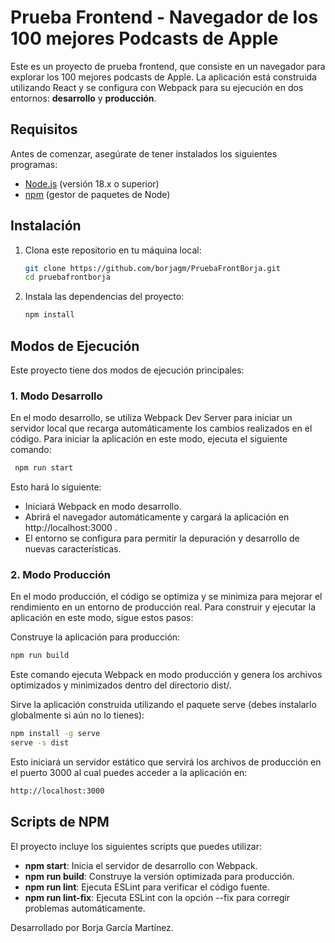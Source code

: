 # Prueba Frontend - Navegador de los 100 mejores Podcasts de Apple

Este es un proyecto de prueba frontend, que consiste en un navegador para explorar los 100 mejores podcasts de Apple. La aplicación está construida utilizando React y se configura con Webpack para su ejecución en dos entornos: **desarrollo** y **producción**.

## Requisitos

Antes de comenzar, asegúrate de tener instalados los siguientes programas:

- [Node.js](https://nodejs.org/) (versión 18.x o superior)
- [npm](https://www.npmjs.com/) (gestor de paquetes de Node)

## Instalación

1. Clona este repositorio en tu máquina local:

   ```bash
   git clone https://github.com/borjagm/PruebaFrontBorja.git
   cd pruebafrontborja
   ```

2. Instala las dependencias del proyecto:

   ```bash
   npm install
   ```
   
## Modos de Ejecución
Este proyecto tiene dos modos de ejecución principales:

### 1. Modo Desarrollo
En el modo desarrollo, se utiliza Webpack Dev Server para iniciar un servidor local que recarga automáticamente los cambios realizados en el código. Para iniciar la aplicación en este modo, ejecuta el siguiente comando:

  ```bash
   npm run start
   ```
Esto hará lo siguiente:

- Iniciará Webpack en modo desarrollo.
- Abrirá el navegador automáticamente y cargará la aplicación en http://localhost:3000 .
- El entorno se configura para permitir la depuración y desarrollo de nuevas características.

### 2. Modo Producción
En el modo producción, el código se optimiza y se minimiza para mejorar el rendimiento en un entorno de producción real. Para construir y ejecutar la aplicación en este modo, sigue estos pasos:

Construye la aplicación para producción:

```bash
npm run build
```
Este comando ejecuta Webpack en modo producción y genera los archivos optimizados y minimizados dentro del directorio dist/.

Sirve la aplicación construida utilizando el paquete serve (debes instalarlo globalmente si aún no lo tienes):

```bash
npm install -g serve
serve -s dist
```
Esto iniciará un servidor estático que servirá los archivos de producción en el puerto 3000 al cual puedes acceder a la aplicación en:

```html
http://localhost:3000
```

## Scripts de NPM
El proyecto incluye los siguientes scripts que puedes utilizar:

- **npm start**: Inicia el servidor de desarrollo con Webpack.
- **npm run build**: Construye la versión optimizada para producción.
- **npm run lint**: Ejecuta ESLint para verificar el código fuente.
- **npm run lint-fix**: Ejecuta ESLint con la opción --fix para corregir problemas automáticamente.


Desarrollado por Borja García Martínez.
